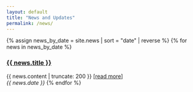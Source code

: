 ```yaml
---
layout: default 
title: "News and Updates"
permalink: /news/
---
```


{% assign news_by_date = site.news | sort = "date" | reverse %}
{% for news in news_by_date %}
<h3><a href="{{site.baseurl}}/news{{ news.permalink }}">{{ news.title }}</a></h3>
{{ news.content | truncate: 200 }} <a href="{{ news.permalink }}">[read more]</a><br/>
<em>{{ news.date }}</em>
{% endfor %}